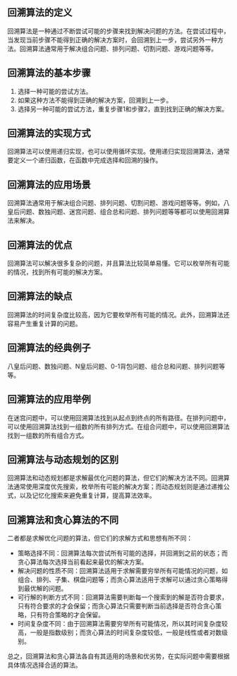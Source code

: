 ## 回溯算法的定义

回溯算法是一种通过不断尝试可能的步骤来找到解决问题的方法。在尝试过程中，当发现当前步骤不能得到正确的解决方案时，会回溯到上一步，尝试另外一种方法。回溯算法通常用于解决组合问题、排列问题、切割问题、游戏问题等等。

## 回溯算法的基本步骤

1. 选择一种可能的尝试方法。
2. 如果这种方法不能得到正确的解决方案，回溯到上一步。
3. 选择另一种可能的尝试方法，重复步骤1和步骤2，直到找到正确的解决方案。


## 回溯算法的实现方式

回溯算法可以使用递归实现，也可以使用循环实现。使用递归实现回溯算法，通常要定义一个递归函数，在函数中完成选择和回溯的操作。

## 回溯算法的应用场景

回溯算法通常用于解决组合问题、排列问题、切割问题、游戏问题等等。例如，八皇后问题、数独问题、迷宫问题、组合总和问题、排列问题等等都可以使用回溯算法来解决。


## 回溯算法的优点

回溯算法可以解决很多复杂的问题，并且算法比较简单易懂。它可以枚举所有可能的情况，找到所有可能的解决方案。

## 回溯算法的缺点

回溯算法的时间复杂度比较高，因为它要枚举所有可能的情况。此外，回溯算法还容易产生重复计算的问题。

## 回溯算法的经典例子

八皇后问题、数独问题、N皇后问题、0-1背包问题、组合总和问题、排列问题等等。

## 回溯算法的应用举例


在迷宫问题中，可以使用回溯算法找到从起点到终点的所有路径。在排列问题中，可以使用回溯算法找到一组数的所有排列方式。在组合问题中，可以使用回溯算法找到一组数的所有组合方式。

## 回溯算法与动态规划的区别


回溯算法和动态规划都是求解最优化问题的算法，但它们的解决方法不同。回溯算法通常使用深度优先搜索，枚举所有可能的解决方案；而动态规划则是通过递推公式，以及记忆化搜索来避免重复计算，提高算法效率。

## 回溯算法和贪心算法的不同

二者都是求解优化问题的算法，但它们的求解方式和思想有所不同：

- 策略选择不同：回溯算法每次尝试所有可能的选择，并回溯到之前的状态；而贪心算法每次选择当前看起来最优的解决方案。
- 解决问题的性质不同：回溯算法适用于求解需要穷举所有可能情况的问题，如组合、排列、子集、棋盘问题等；而贪心算法适用于求解可以通过贪心策略得到最优解的问题。
- 可行解的判断方式不同：回溯算法需要判断每一个搜索到的解是否符合要求，只有符合要求的才会保留；而贪心算法只需要判断当前选择是否符合贪心策略，只有符合策略的才会保留。
- 时间复杂度不同：由于回溯算法需要穷举所有可能情况，所以其时间复杂度较高，一般是指数级别；而贪心算法的时间复杂度较低，一般是线性或者对数级别。

总之，回溯算法和贪心算法各自有其适用的场景和优劣势，在实际问题中需要根据具体情况选择合适的算法。